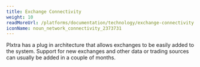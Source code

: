 ```yaml
---
title: Exchange Connectivity
weight: 10
readMoreUrl: /platforms/documentation/technology/exchange-connectivity
iconName: noun_network_connectivity_2373731
---
```


Plxtra has a plug in architecture that allows exchanges to be easily added to the system.  Support for new exchanges and other data or trading sources can usually be added in a couple of months.
